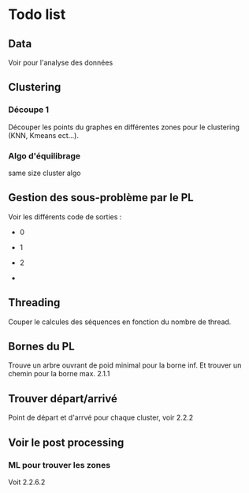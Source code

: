 # Todo list 

## Data
Voir pour l'analyse des données
## Clustering
### Découpe 1
Découper les points du graphes en différentes zones pour le clustering (KNN, Kmeans ect...).
### Algo d'équilibrage 
same size cluster algo

## Gestion des sous-problème par le PL
Voir les différents code de sorties :
* 0
* 1
* 2

* 
## Threading
Couper le calcules des séquences en fonction du nombre de thread.

## Bornes du PL
Trouve un arbre ouvrant de poid minimal pour la borne inf. Et trouver un chemin pour la borne max. 2.1.1 

## Trouver départ/arrivé
Point de départ et d'arrvé pour chaque cluster, voir 2.2.2

## Voir le post processing
### ML pour trouver les zones
Voit 2.2.6.2
